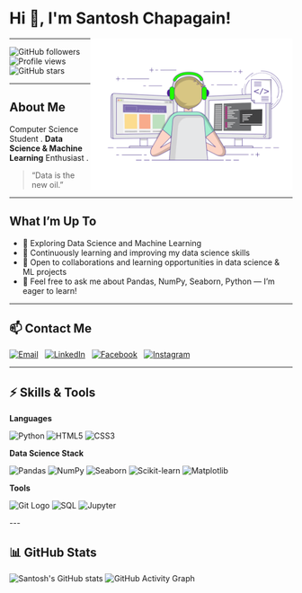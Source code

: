 # Hi 👋, I'm Santosh Chapagain!
<img src="giffile.gif" alt="Coding animation" width="360" align="right" />

---

![GitHub followers](https://img.shields.io/github/followers/Santosh-Chapagain?style=social)
![Profile views](https://komarev.com/ghpvc/?username=Santosh-Chapagain&color=blue)
![GitHub stars](https://img.shields.io/github/stars/Santosh-Chapagain?style=social)

---

## About Me
Computer Science Student .
**Data Science & Machine Learning** Enthusiast .  

> “Data is the new oil.”

---

## What I’m Up To  
- 🔭 Exploring Data Science and Machine Learning  
- 🌱 Continuously learning and improving my data science skills  
- 🤝 Open to collaborations and learning opportunities in data science & ML projects  
- 💬 Feel free to ask me about Pandas, NumPy, Seaborn, Python — I’m eager to learn!

---

## 📫 Contact Me  
<p align="left">
  <a href="mailto:santoahsharam98@gmail.com"><img src="https://img.icons8.com/color/48/gmail.png" height="44" alt="Email"/></a>&nbsp;&nbsp;
  <a href="https://www.linkedin.com/in/santosh-chapagain-041629259/" target="_blank"><img src="https://img.icons8.com/color/48/linkedin-circled--v1.png" height="44" alt="LinkedIn"/></a>&nbsp;&nbsp;
  <a href="https://www.facebook.com/santosh.chapagain.376" target="_blank"><img src="https://img.icons8.com/color/48/facebook-circled--v1.png" height="44" alt="Facebook"/></a>&nbsp;&nbsp;
  <a href="https://www.instagram.com/santosz_79/" target="_blank"><img src="https://img.icons8.com/fluency/48/instagram-new.png" height="44" alt="Instagram"/></a>
</p>

---

## ⚡️ Skills & Tools

**Languages**
<p>
  <img src="https://cdn.jsdelivr.net/gh/devicons/devicon/icons/python/python-original.svg" alt="Python" height="40"/>
  <img src="https://cdn.jsdelivr.net/gh/devicons/devicon/icons/html5/html5-original.svg" alt="HTML5" height="40"/>
  <img src="https://cdn.jsdelivr.net/gh/devicons/devicon/icons/css3/css3-original.svg" alt="CSS3" height="40"/>
</p>

**Data Science Stack**
<p>
  <img src="https://cdn.jsdelivr.net/gh/devicons/devicon/icons/pandas/pandas-original.svg" alt="Pandas" height="40"/>
  <img src="https://cdn.jsdelivr.net/gh/devicons/devicon/icons/numpy/numpy-original.svg" alt="NumPy" height="40"/>
  <img src="https://raw.githubusercontent.com/mwaskom/seaborn/master/doc/_static/logo-mark-lightbg.svg" alt="Seaborn" height="40"/>
  <img src="https://scikit-learn.org/stable/_static/scikit-learn-logo-small.png" alt="Scikit-learn" width="80" height="40"/>
  <img src="https://matplotlib.org/stable/_static/logo_dark.svg" alt="Matplotlib" height="40"/>
</p>

**Tools**
<p>
  <img src="https://git-scm.com/images/logos/downloads/Git-Icon-1788C.svg" alt="Git Logo" width="40" height="40"/>
  <img src="https://cdn.jsdelivr.net/gh/devicons/devicon/icons/mysql/mysql-original.svg" alt="SQL" height="40"/>
  <img src="https://cdn.jsdelivr.net/gh/devicons/devicon/icons/jupyter/jupyter-original.svg" alt="Jupyter" height="40"/>
</p>
---

## 📊 GitHub Stats
![Santosh's GitHub stats](https://github-readme-stats.vercel.app/api?username=Santosh-Chapagain&show_icons=true&theme=radical)
![GitHub Activity Graph](https://github-readme-activity-graph.vercel.app/graph?username=Santosh-Chapagain&theme=github)



